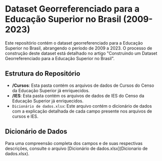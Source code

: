 # Dataset Georreferenciado para a Educação Superior no Brasil (2009-2023)

Este repositório contém o dataset georreferenciado para a Educação Superior no Brasil, abrangendo o período de 2009 a 2023. O processo de construção deste dataset está detalhado no artigo "Construindo um Dataset Georreferenciado para a Educação Superior no Brasil".

## Estrutura do Repositório

-   **/Cursos**: Esta pasta contém os arquivos de dados de Cursos do Censo da Educação Superior já enriquecidos.
-   **/IES**: Esta pasta contém os arquivos de dados de IES do Censo da Educação Superior já enriquecidos.
-   `Dicionário de dados.xlsx`: Este arquivo contém o dicionário de dados com a explicação detalhada de cada campo presente nos arquivos de cursos e IES.

## Dicionário de Dados

Para uma compreensão completa dos campos e de suas respectivas descrições, consulte o arquivo [Dicionário de dados.xlsx](Dicionario de dados.xlsx).
